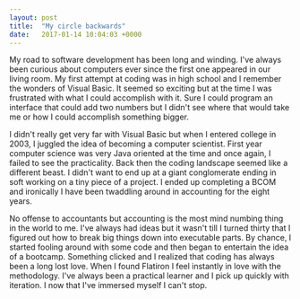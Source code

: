 ```yaml
---
layout: post
title:  "My circle backwards"
date:   2017-01-14 10:04:03 +0000
---
```



My road to software development has been long and winding. I've always been curious about computers ever since the first one appeared in our living room. My first attempt at coding was in high school and I remember the wonders of Visual Basic. It seemed so exciting but at the time I was frustrated with what I could accomplish with it. Sure I could program an interface that could add two numbers but I didn't see where that would take me or how I could accomplish something bigger.

I didn't really get very far with Visual Basic but when I entered college in 2003, I juggled the idea of becoming a computer scientist. First year computer science was very Java oriented at the time and once again, I failed to see the practicality. Back then the coding landscape seemed like a different beast. I didn't want to end up at a giant conglomerate ending in soft working on a tiny piece of a project. I ended up completing a BCOM and ironically I have been twaddling around in accounting for the eight years.

No offense to accountants but accounting is the most mind numbing thing in the world to me. I've always had ideas but it wasn't till I turned thirty that I figured out how to break big things down into executable parts. By chance, I started fooling around with some code and then began to entertain the idea of a bootcamp. Something clicked and I realized that coding has always been a long lost love. When I found Flatiron I feel instantly in love with the methodology. I've always been a practical learner and I pick up quickly with iteration. I now that I've immersed myself I can't stop.


